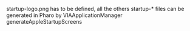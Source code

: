 startup-logo.png has to be defined, all the others startup-* files can be generated in Pharo by
VIAApplicationManager generateAppleStartupScreens
